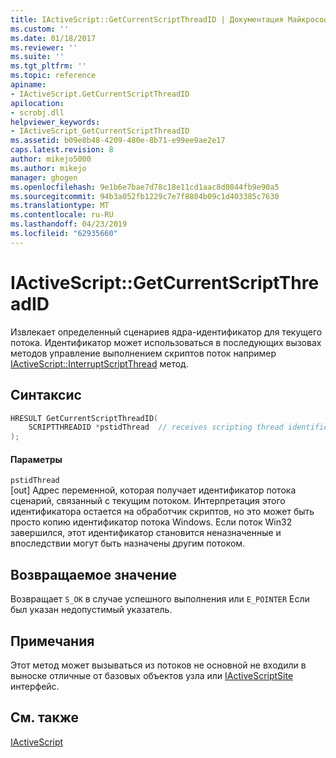 ```yaml
---
title: IActiveScript::GetCurrentScriptThreadID | Документация Майкрософт
ms.custom: ''
ms.date: 01/18/2017
ms.reviewer: ''
ms.suite: ''
ms.tgt_pltfrm: ''
ms.topic: reference
apiname:
- IActiveScript.GetCurrentScriptThreadID
apilocation:
- scrobj.dll
helpviewer_keywords:
- IActiveScript_GetCurrentScriptThreadID
ms.assetid: b09e8b48-4209-480e-8b71-e99ee9ae2e17
caps.latest.revision: 8
author: mikejo5000
ms.author: mikejo
manager: ghogen
ms.openlocfilehash: 9e1b6e7bae7d78c18e11cd1aac8d0844fb9e90a5
ms.sourcegitcommit: 94b3a052fb1229c7e7f8804b09c1d403385c7630
ms.translationtype: MT
ms.contentlocale: ru-RU
ms.lasthandoff: 04/23/2019
ms.locfileid: "62935660"
---
```

# <a name="iactivescriptgetcurrentscriptthreadid"></a>IActiveScript::GetCurrentScriptThreadID
Извлекает определенный сценариев ядра-идентификатор для текущего потока. Идентификатор может использоваться в последующих вызовах методов управление выполнением скриптов поток например [IActiveScript::InterruptScriptThread](../../winscript/reference/iactivescript-interruptscriptthread.md) метод.  
  
## <a name="syntax"></a>Синтаксис  
  
```cpp
HRESULT GetCurrentScriptThreadID(  
    SCRIPTTHREADID *pstidThread  // receives scripting thread identifier  
);  
```  
  
#### <a name="parameters"></a>Параметры  
 `pstidThread`  
 [out] Адрес переменной, которая получает идентификатор потока сценарий, связанный с текущим потоком. Интерпретация этого идентификатора остается на обработчик скриптов, но это может быть просто копию идентификатор потока Windows. Если поток Win32 завершился, этот идентификатор становится неназначенные и впоследствии могут быть назначены другим потоком.  
  
## <a name="return-value"></a>Возвращаемое значение  
 Возвращает `S_OK` в случае успешного выполнения или `E_POINTER` Если был указан недопустимый указатель.  
  
## <a name="remarks"></a>Примечания  
 Этот метод может вызываться из потоков не основной не входили в выноске отличные от базовых объектов узла или [IActiveScriptSite](../../winscript/reference/iactivescriptsite.md) интерфейс.  
  
## <a name="see-also"></a>См. также  
 [IActiveScript](../../winscript/reference/iactivescript.md)